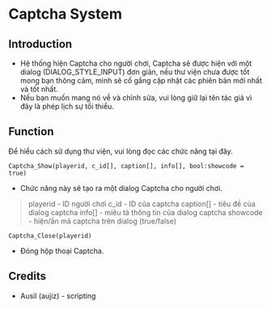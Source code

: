 # Captcha System

## Introduction

- Hệ thống hiện Captcha cho người chơi, Captcha sẽ được hiện với một dialog (DIALOG_STYLE_INPUT) đơn giản, nếu thư viện chưa được tốt mong bạn thông cảm, mình sẽ cố gắng cập nhật các phiên bản mới nhất và tốt nhất.
- Nếu bạn muốn mang nó về và chỉnh sửa, vui lòng giữ lại tên tác giả vì đây là phép lịch sự tối thiểu.

## Function

Để hiểu cách sử dụng thư viện, vui lòng đọc các chức năng tại đây.

```Captcha_Show(playerid, c_id[], caption[], info[], bool:showcode = true)```
- Chức năng này sẽ tạo ra một dialog Captcha cho người chơi.
> playerid - ID người chơi
c_id - ID của captcha
caption[] - tiêu đề của dialog captcha
info[] - miêu tả thông tin của dialog captcha
showcode - hiện/ẩn mã captcha trên dialog (true/false)

```Captcha_Close(playerid)```
- Đóng hộp thoại Captcha.

## Credits

- Ausil (aujiz) -  scripting
